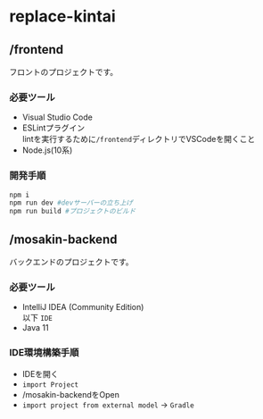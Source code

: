# replace-kintai

## /frontend
フロントのプロジェクトです。  

### 必要ツール
- Visual Studio Code  
- ESLintプラグイン  
    lintを実行するために`/frontend`ディレクトリでVSCodeを開くこと
- Node.js(10系)

### 開発手順
```bash
npm i
npm run dev #devサーバーの立ち上げ
npm run build #プロジェクトのビルド
```

## /mosakin-backend  
バックエンドのプロジェクトです。  

### 必要ツール
- IntelliJ IDEA (Community Edition)  
以下 `IDE`
- Java 11

### IDE環境構築手順
- IDEを開く
- `import Project`
- /mosakin-backendをOpen
- `import project from external model` -> `Gradle`



